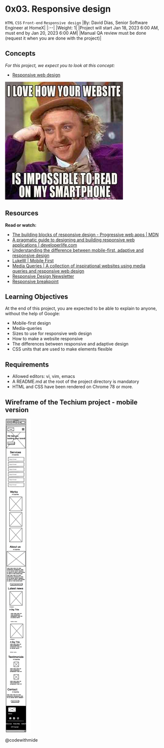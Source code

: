# 0x03. Responsive design

`HTML` `CSS` `Front-end` `Responsive design`
|By: David Dias, Senior Software Engineer at HomeX|
|:--|
|Weight: 1|
|Project will start Jan 18, 2023 6:00 AM, must end by Jan 20, 2023 6:00 AM|
|Manual QA review must be done (request it when you are done with the project)|

## Concepts

_For this project, we expect you to look at this concept:_

- [Responsive web design](https://intranet.alxswe.com/concepts/546)

![RESPONSIVE](../images/4fe027a0c298339cb4cb.jpg)

## Resources

**Read or watch:**

- [The building blocks of responsive design - Progressive web apps | MDN](https://developer.mozilla.org/en-US/docs/Web/Progressive_web_apps/Responsive/responsive_design_building_blocks)
- [A pragmatic guide to designing and building responsive web applications | developerlife.com](https://developerlife.com/2019/08/25/guide-to-building-responsive-web-apps/)
- [Understanding the difference between mobile-first, adaptive and responsive design](https://fredericgonzalo.com/en/understanding-the-difference-between-mobile-first-adaptive-and-responsive-design/)
- [LukeW | Mobile First](https://www.lukew.com/ff/entry.asp?933)
- [Media Queries | A collection of inspirational websites using media queries and responsive web design](https://mediaqueri.es/)
- [Responsive Design Newsletter](https://bytes.dev/?s=rwd)
- [Responsive breakpoint](https://www.responsivebreakpoints.com/)

## Learning Objectives

At the end of this project, you are expected to be able to explain to anyone, without the help of Google:

- Mobile-first design
- Media-queries
- Sizes to use for responsive web design
- How to make a website responsive
- The differences between responsive and adaptive design
- CSS units that are used to make elements flexible

## Requirements

- Allowed editors: vi, vim, emacs
- A README.md at the root of the project directory is mandatory
- HTML and CSS have been rendered on Chrome 78 or more.

## Wireframe of the Techium project - mobile version

![wireframe](../images/a1f906a6a39eba8cb2f3d2877abc9ea84be51d9d.png)

@codewithmide
